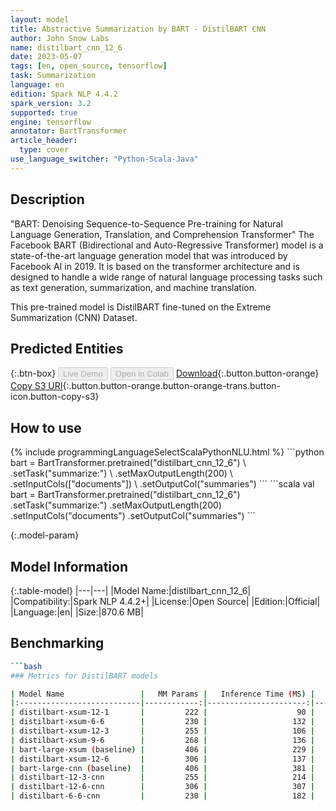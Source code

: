 ```yaml
---
layout: model
title: Abstractive Summarization by BART - DistilBART CNN
author: John Snow Labs
name: distilbart_cnn_12_6
date: 2023-05-07
tags: [en, open_source, tensorflow]
task: Summarization
language: en
edition: Spark NLP 4.4.2
spark_version: 3.2
supported: true
engine: tensorflow
annotator: BartTransformer
article_header:
  type: cover
use_language_switcher: "Python-Scala-Java"
---
```


## Description

"BART: Denoising Sequence-to-Sequence Pre-training for Natural Language Generation, Translation, and Comprehension Transformer" The Facebook BART (Bidirectional and Auto-Regressive Transformer) model is a state-of-the-art language generation model that was introduced by Facebook AI in 2019. It is based on the transformer architecture and is designed to handle a wide range of natural language processing tasks such as text generation, summarization, and machine translation.

This pre-trained model is DistilBART fine-tuned on the Extreme Summarization (CNN) Dataset.

## Predicted Entities



{:.btn-box}
<button class="button button-orange" disabled>Live Demo</button>
<button class="button button-orange" disabled>Open in Colab</button>
[Download](https://s3.amazonaws.com/auxdata.johnsnowlabs.com/public/models/distilbart_cnn_12_6_en_4.4.2_3.2_1683425859893.zip){:.button.button-orange}
[Copy S3 URI](s3://auxdata.johnsnowlabs.com/public/models/distilbart_cnn_12_6_en_4.4.2_3.2_1683425859893.zip){:.button.button-orange.button-orange-trans.button-icon.button-copy-s3}

## How to use



<div class="tabs-box" markdown="1">
{% include programmingLanguageSelectScalaPythonNLU.html %}
```python
bart = BartTransformer.pretrained("distilbart_cnn_12_6") \
            .setTask("summarize:") \
            .setMaxOutputLength(200) \
            .setInputCols(["documents"]) \
            .setOutputCol("summaries")
```
```scala
val bart = BartTransformer.pretrained("distilbart_cnn_12_6")
            .setTask("summarize:")
            .setMaxOutputLength(200)
            .setInputCols("documents")
            .setOutputCol("summaries")
```
</div>

{:.model-param}
## Model Information

{:.table-model}
|---|---|
|Model Name:|distilbart_cnn_12_6|
|Compatibility:|Spark NLP 4.4.2+|
|License:|Open Source|
|Edition:|Official|
|Language:|en|
|Size:|870.6 MB|

## Benchmarking

```bash
```bash
### Metrics for DistilBART models

| Model Name                 |   MM Params |   Inference Time (MS) |   Speedup |   Rouge 2 |   Rouge-L |
|:---------------------------|------------:|----------------------:|----------:|----------:|----------:|
| distilbart-xsum-12-1       |         222 |                    90 |      2.54 |     18.31 |     33.37 |
| distilbart-xsum-6-6        |         230 |                   132 |      1.73 |     20.92 |     35.73 |
| distilbart-xsum-12-3       |         255 |                   106 |      2.16 |     21.37 |     36.39 |
| distilbart-xsum-9-6        |         268 |                   136 |      1.68 |     21.72 |     36.61 |
| bart-large-xsum (baseline) |         406 |                   229 |      1    |     21.85 |     36.50 |
| distilbart-xsum-12-6       |         306 |                   137 |      1.68 |     22.12 |     36.99 |
| bart-large-cnn (baseline)  |         406 |                   381 |      1    |     21.06 |     30.63 |
| distilbart-12-3-cnn        |         255 |                   214 |      1.78 |     20.57 |     30.00 |
| distilbart-12-6-cnn        |         306 |                   307 |      1.24 |     21.26 |     30.59 |
| distilbart-6-6-cnn         |         230 |                   182 |      2.09 |     20.17 |     29.70 |
```
```
